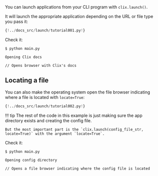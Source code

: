 You can launch applications from your CLI program with `clix.launch()`.

It will launch the appropriate application depending on the URL or file type you pass it:

```Python hl_lines="6"
{!../docs_src/launch/tutorial001.py!}
```

Check it:

<div class="termy">

```console
$ python main.py

Opening Clix docs

// Opens browser with Clix's docs
```

</div>

## Locating a file

You can also make the operating system open the file browser indicating where a file is located with `locate=True`:

```Python hl_lines="17"
{!../docs_src/launch/tutorial002.py!}
```

!!! tip
    The rest of the code in this example is just making sure the app directory exists and creating the config file.

    But the most important part is the `clix.launch(config_file_str, locate=True)` with the argument `locate=True`.

Check it:

<div class="termy">

```console
$ python main.py

Opening config directory

// Opens a file browser indicating where the config file is located
```

</div>
